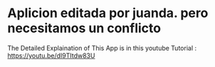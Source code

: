 # Aplicion editada por juanda. pero necesitamos un conflicto

The Detailed Explaination of This App is in this youtube Tutorial : https://youtu.be/dI9TItdw83U

